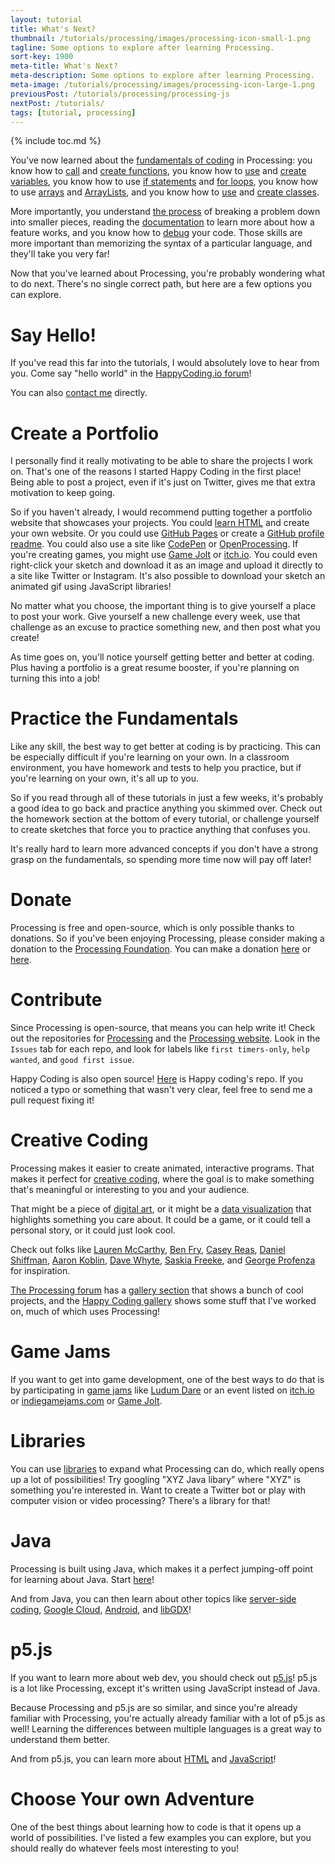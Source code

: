 ```yaml
---
layout: tutorial
title: What's Next?
thumbnail: /tutorials/processing/images/processing-icon-small-1.png
tagline: Some options to explore after learning Processing.
sort-key: 1900
meta-title: What's Next?
meta-description: Some options to explore after learning Processing.
meta-image: /tutorials/processing/images/processing-icon-large-1.png
previousPost: /tutorials/processing/processing-js
nextPost: /tutorials/
tags: [tutorial, processing]
---
```


{% include toc.md %}

You’ve now learned about the [fundamentals of coding](/tutorials/processing/what-is-programming) in Processing: you know how to [call](/tutorials/processing/calling-functions) and [create functions](/tutorials/processing/creating-functions), you know how to [use](/tutorials/processing/using-variables) and [create variables](/tutorials/processing/creating-variables), you know how to use [if statements](/tutorials/processing/if-statements) and [for loops](/tutorials/processing/for-loops), you know how to use [arrays](/tutorials/processing/arrays) and [ArrayLists](/tutorials/processing/arraylists), and you know how to [use](/tutorials/processing/using-objects) and [create classes](/tutorials/processing/creating-classes).

More importantly, you understand [the process](/tutorials/how-to/program) of breaking a problem down into smaller pieces, reading the [documentation](https://processing.org/reference/) to learn more about how a feature works, and you know how to [debug](/tutorials/processing/debugging) your code. Those skills are more important than memorizing the syntax of a particular language, and they'll take you very far!

Now that you've learned about Processing, you're probably wondering what to do next. There's no single correct path, but here are a few options you can explore.

# Say Hello!

If you've read this far into the tutorials, I would absolutely love to hear from you. Come say "hello world" in the [HappyCoding.io forum](https://forum.happycoding.io)!

You can also [contact me](/about/contact) directly.

# Create a Portfolio

I personally find it really motivating to be able to share the projects I work on. That's one of the reasons I started Happy Coding in the first place! Being able to post a project, even if it's just on Twitter, gives me that extra motivation to keep going.

So if you haven't already, I would recommend putting together a portfolio website that showcases your projects. You could [learn HTML](/tutorials/html) and create your own website. Or you could use [GitHub Pages](https://pages.github.com/) or create a [GitHub profile readme](https://docs.github.com/en/free-pro-team@latest/github/setting-up-and-managing-your-github-profile/managing-your-profile-readme). You could also use a site like [CodePen](https://codepen.io/) or [OpenProcessing](https://www.openprocessing.org/). If you're creating games, you might use  [Game Jolt](http://gamejolt.com/) or [itch.io](https://itch.io/). You could even right-click your sketch and download it as an image and upload it directly to a site like Twitter or Instagram. It's also possible to download your sketch an animated gif using JavaScript libraries!

No matter what you choose, the important thing is to give yourself a place to post your work. Give yourself a new challenge every week, use that challenge as an excuse to practice something new, and then post what you create!

As time goes on, you'll notice yourself getting better and better at coding. Plus having a portfolio is a great resume booster, if you're planning on turning this into a job!

# Practice the Fundamentals

Like any skill, the best way to get better at coding is by practicing. This can be especially difficult if you're learning on your own. In a classroom environment, you have homework and tests to help you practice, but if you're learning on your own, it's all up to you.

So if you read through all of these tutorials in just a few weeks, it's probably a good idea to go back and practice anything you skimmed over. Check out the homework section at the bottom of every tutorial, or challenge yourself to create sketches that force you to practice anything that confuses you.

It's really hard to learn more advanced concepts if you don't have a strong grasp on the fundamentals, so spending more time now will pay off later!

# Donate

Processing is free and open-source, which is only possible thanks to donations. So if you've been enjoying Processing, please consider making a donation to the [Processing Foundation](https://processingfoundation.org/). You can make a donation [here](https://processing.org/download/support.html) or [here](https://processingfoundation.org/donate).

# Contribute

Since Processing is open-source, that means you can help write it! Check out the repositories for [Processing](https://github.com/processing/processing) and the [Processing website](https://github.com/processing/processing-docs). Look in the `Issues` tab for each repo, and look for labels like `first timers-only`, `help wanted`, and `good first issue`.

Happy Coding is also open source! [Here](https://github.com/KevinWorkman/HappyCoding) is Happy coding's repo. If you noticed a typo or something that wasn't very clear, feel free to send me a pull request fixing it!

# Creative Coding

Processing makes it easier to create animated, interactive programs. That makes it perfect for [creative coding](https://en.wikipedia.org/wiki/Creative_coding), where the goal is to make something that's meaningful or interesting to you and your audience.

That might be a piece of [digital art](https://en.wikipedia.org/wiki/Digital_art), or it might be a [data visualization](https://en.wikipedia.org/wiki/Data_visualization) that highlights something you care about. It could be a game, or it could tell a personal story, or it could just look cool.

Check out folks like [Lauren McCarthy](https://lauren-mccarthy.com/), [Ben Fry](https://benfry.com/), [Casey Reas](https://reas.com/), [Daniel Shiffman](https://shiffman.net/), [Aaron Koblin](http://www.aaronkoblin.com/), [Dave Whyte](http://beesandbombs.com/), [Saskia Freeke](https://sasj.nl/portfolio/), and [George Profenza](https://sensori.al/) for inspiration.

[The Processing forum](https://discourse.processing.org/) has a [gallery section](https://discourse.processing.org/c/gallery/21) that shows a bunch of cool projects, and the [Happy Coding gallery](https://happycoding.io/gallery/) shows some stuff that I've worked on, much of which uses Processing!

# Game Jams

If you want to get into game development, one of the best ways to do that is by participating in [game jams](https://en.wikipedia.org/wiki/Game_jam) like [Ludum Dare](https://ldjam.com/) or an event listed on [itch.io](https://itch.io/jams) or [indiegamejams.com](http://www.indiegamejams.com/) or [Game Jolt](https://jams.gamejolt.com/browse/active).

# Libraries

You can use [libraries](/tutorials/processing/libraries) to expand what Processing can do, which really opens up a lot of possibilities! Try googling "XYZ Java libary" where "XYZ" is something you're interested in. Want to create a Twitter bot or play with computer vision or video processing? There's a library for that!

# Java

Processing is built using Java, which makes it a perfect jumping-off point for learning about Java. Start [here](/tutorials/java)!

And from Java, you can then learn about other topics like [server-side coding](/tutorials/java-server), [Google Cloud](/tutorials/google-cloud), [Android](/tutorials/android), and [libGDX](/tutorials/libgdx)!

# p5.js

If you want to learn more about web dev, you should check out [p5.js](/tutorials/p5js)! p5.js is a lot like Processing, except it's written using JavaScript instead of Java.

Because Processing and p5.js are so similar, and since you're already familiar with Processing, you're actually already familiar with a lot of p5.js as well! Learning the differences between multiple languages is a great way to understand them better.

And from p5.js, you can learn more about [HTML](/tutorials/html) and [JavaScript](/tutorials/javascript)!

# Choose Your own Adventure

One of the best things about learning how to code is that it opens up a world of possibilities. I've listed a few examples you can explore, but you should really do whatever feels most interesting to you!